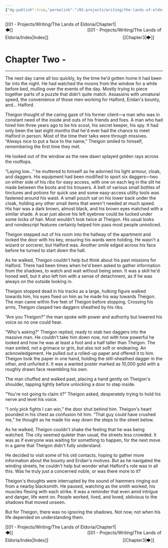 ```yaml
---
{"dg-publish":true,"permalink":"/01-projects/writing/the-lands-of-eldoria/chapter2/","tags":["Eldoria"]}
---
```


[[01 - Projects/Writing/The Lands of Eldoria/Chapter1\|🡄]]                 [[01 - Projects/Writing/The Lands of Eldoria/Index\|Index]]                 [[Chapter3\|🡆]]

# Chapter Two - 

---

The next day came all too quickly, by the time he'd gotten home it had been far into the night. He had watched the moons from the window for a while before bed, mulling over the events of the day. Mostly trying to piece together parts of a puzzle that didn’t quite match. Assassins with unnatural speed, the convenience of those men working for Halford, Eridan's bounty, and... Halford.

Theigon thought of the caring gaze of his former client—a man who was in constant need of the inside and outs of his friends and foes. A man who had hired him three years ago to be his scout, his secret keeper, his spy. It had only been the last eight months that he'd ever had the chance to meet Halford in person. Most of the time their talks were through missives. “Always nice to put a face to the name,” Theigon smiled to himself, remembering the first time they met.

He looked out of the window as the new dawn splayed golden rays across the rooftops.

“Laying low...” he muttered to himself as he adorned his light armour, cloak, and daggers. His equipment had been modified to sport six daggers—two on either side of his ribs for easy access, with one on each leg in the slit he made between the boots and his trousers. A belt of various small bottles of tinctures and potions for quick use and some easy-access utility tools was fastened around his waist. A small pouch sat on his lower back under the cloak, holding any other small items that weren't needed at much speed. His hair was a dark brown, almost black, and his brown eyes matched with a similar shade. A scar just above his left eyebrow could be tucked under some locks of hair. Most wouldn't look twice at Theigon. His usual looks and nondescript features certainly helped him pass most people unnoticed.

Theigon stepped out of his room into the hallway of the apartment and locked the door with his key, ensuring his wards were holding. He wasn't a wizard or sorcerer, but Halford was. Another smile edged across his face before he turned to start down the hall.

As he walked, Theigon couldn't help but think about his past missions for Halford. There had been times when he'd been asked to gather information from the shadows, to watch and wait without being seen. It was a skill he'd honed well, but it also left him with a sense of detachment, as if he was always on the outside looking in.

Theigon stopped dead in his tracks as a large, hulking figure walked towards him, his eyes fixed on him as he made his way towards Theigon. The man came within five feet of Theigon before stopping. Crossing his arms, Theigon clasped two daggers sheathed by his ribs.

“Are you Theigon?” the man spoke with power and authority but lowered his voice so no one could hear.

“Who's asking?” Theigon replied, ready to stab two daggers into the massive man. He couldn't take him down now, not with how powerful he looked and how he was at least a foot and a half taller than Theigon. The man smiled, not a grimace or grin, but also not soft or endearing. An acknowledgement. He pulled out a rolled-up paper and offered it to him. Theigon took the paper in one hand, holding the still-sheathed dagger in the other, and unfurled it. It was a wanted poster marked as 10,000 gold with a roughly drawn face resembling his own.

The man chuffed and walked past, placing a hand gently on Theigon's shoulder, tapping lightly before unlocking a door to step inside.

“You're not going to claim it?” Theigon asked, desperately trying to hold his nerve and level his voice.

“I only pick fights I can win,” the door shut behind him. Theigon's heart pounded in his chest as confusion hit him. “That guy could have crushed me,” he thought as he made his way down the steps to the street below.

As he walked, Theigon couldn't shake the feeling that he was being watched. The city seemed quieter than usual, the streets less crowded. It was as if everyone was waiting for something to happen, for the next move in a game that Theigon didn't fully understand.

He decided to visit some of his old contacts, hoping to gather more information about the bounty and Eridan's motives. But as he navigated the winding streets, he couldn't help but wonder what Halford's role was in all this. Was he truly just a concerned noble, or was there more to it?

Theigon's thoughts were interrupted by the sound of hammers ringing out from a nearby blacksmith. He paused, watching as the smith worked, his muscles flexing with each strike. It was a reminder that even amid intrigue and danger, life went on. People worked, lived, and loved, oblivious to the shadows that moved unseen.

But for Theigon, there was no ignoring the shadows. Not now, not when his life depended on understanding them. 

[[01 - Projects/Writing/The Lands of Eldoria/Chapter1\|🡄]]                 [[01 - Projects/Writing/The Lands of Eldoria/Index\|Index]]                 [[Chapter3\|🡆]]